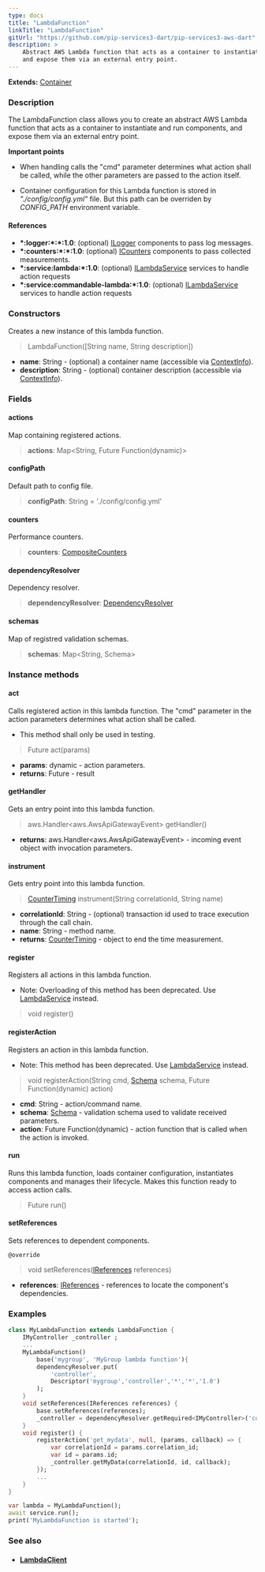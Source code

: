 ```yaml
---
type: docs
title: "LambdaFunction"
linkTitle: "LambdaFunction"
gitUrl: "https://github.com/pip-services3-dart/pip-services3-aws-dart"
description: >
    Abstract AWS Lambda function that acts as a container to instantiate and run components, 
    and expose them via an external entry point. 
---
```


**Extends:** [Container](../../../container/containers/container)

### Description
The LambdaFunction class allows you to create an abstract AWS Lambda function that acts as a container to instantiate and run components, and expose them via an external entry point.

**Important points**

- When handling calls the "cmd" parameter determines what action shall be called, while the other parameters are passed to the action itself.

- Container configuration for this Lambda function is stored in *"./config/config.yml"* file. But this path can be overriden by *CONFIG_PATH* environment variable.


#### References
- **\*:logger:\*:\*:1.0**: (optional) [ILogger](../../../components/log/ilogger) components to pass log messages.
- **\*:counters:\*:\*:1.0**: (optional) [ICounters](../../../components/count/icounters) components to pass collected measurements.
- **\*:service:lambda:\*:1.0**: (optional) [ILambdaService](../../services/ilambda_service) services to handle action requests
- **\*:service:commandable-lambda:\*:1.0**: (optional) [ILambdaService](../../services/ilambda_service) services to handle action requests

### Constructors
Creates a new instance of this lambda function.

> LambdaFunction([String name, String description])

- **name**: String - (optional) a container name (accessible via [ContextInfo](../../../components/info/context_info)).
- **description**: String - (optional) container description (accessible via [ContextInfo](../../../components/info/context_info)).

### Fields

<span class="hide-title-link">

#### actions
Map containing registered actions.
>  **actions**: Map\<String, Future Function(dynamic)\>

#### configPath
Default path to config file.
>  **configPath**: String = './config/config.yml'

#### counters
Performance counters.
>  **counters**: [CompositeCounters](../../../components/count/composite_counters)

#### dependencyResolver
Dependency resolver.
>  **dependencyResolver**: [DependencyResolver](../../../commons/refer/dependency_resolver)

#### schemas
Map of registred validation schemas.
>  **schemas**: Map\<String, Schema\>


</span>


### Instance methods

#### act
Calls registered action in this lambda function.
The "cmd" parameter in the action parameters determines
what action shall be called.

- This method shall only be used in testing.

> Future act(params)

- **params**: dynamic - action parameters.
- **returns**: Future - result


#### getHandler
Gets an entry point into this lambda function.

> aws.Handler\<aws.AwsApiGatewayEvent\> getHandler() 

- **returns**: aws.Handler\<aws.AwsApiGatewayEvent\> - incoming event object with invocation parameters.

#### instrument
Gets entry point into this lambda function.

>  [CounterTiming](../../../components/count/counter_timing) instrument(String correlationId, String name)

- **correlationId**: String - (optional) transaction id used to trace execution through the call chain.
- **name**: String - method name.
- **returns**: [CounterTiming](../../../components/count/counter_timing) - object to end the time measurement.


#### register
Registers all actions in this lambda function.

- Note: Overloading of this method has been deprecated. Use [LambdaService](../../services/lambda_service) instead.

>  void register()


#### registerAction
Registers an action in this lambda function.
 
- Note: This method has been deprecated. Use [LambdaService](../../services/lambda_service) instead.

> void registerAction(String cmd, [Schema](../../../commons/validate/schema) schema, Future Function(dynamic) action)

- **cmd**: String - action/command name.
- **schema**: [Schema](../../../commons/validate/schema) - validation schema used to validate received parameters.
- **action**: Future Function(dynamic) - action function that is called when the action is invoked.


#### run
Runs this lambda function, loads container configuration,
instantiates components and manages their lifecycle.
Makes this function ready to access action calls.

> Future run()


#### setReferences
Sets references to dependent components.

`@override`
> void setReferences([IReferences](../../../commons/refer/ireferences) references)

- **references**: [IReferences](../../../commons/refer/ireferences) - references to locate the component's dependencies.



### Examples

```dart
class MyLambdaFunction extends LambdaFunction {
    IMyController _controller ;
    ...
    MyLambdaFunction()
        base('mygroup', 'MyGroup lambda function'){
        dependencyResolver.put(
            'controller',
            Descriptor('mygroup','controller','*','*','1.0')
        );
    }
    void setReferences(IReferences references) {
        base.setReferences(references);
        _controller = dependencyResolver.getRequired<IMyController>('controller');
    }
    void register() {
        registerAction('get_mydata', null, (params, callback) => {
            var correlationId = params.correlation_id;
            var id = params.id;
            _controller.getMyData(correlationId, id, callback);
        });
        ...
    }
}

var lambda = MyLambdaFunction();
await service.run();
print('MyLambdaFunction is started');
```

### See also
- #### [LambdaClient](../../clients/lambda_client)
